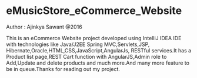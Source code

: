 # eMusicStore_eCommerce_Website
Author : Ajinkya Sawant @2016

This is an eCommerce Website project developed using IntelliJ IDEA IDE with technologies like Java/J2EE Spring MVC,Servlets,JSP, Hibernate,Oracle,HTML,CSS,JavaScript,AngularJs, RESTful services.It has a Product list page,REST Cart function with AngularJS,Admin role to Add,Update and delete products and much more.And many more feature to be in queue.Thanks for reading out my project.
  
